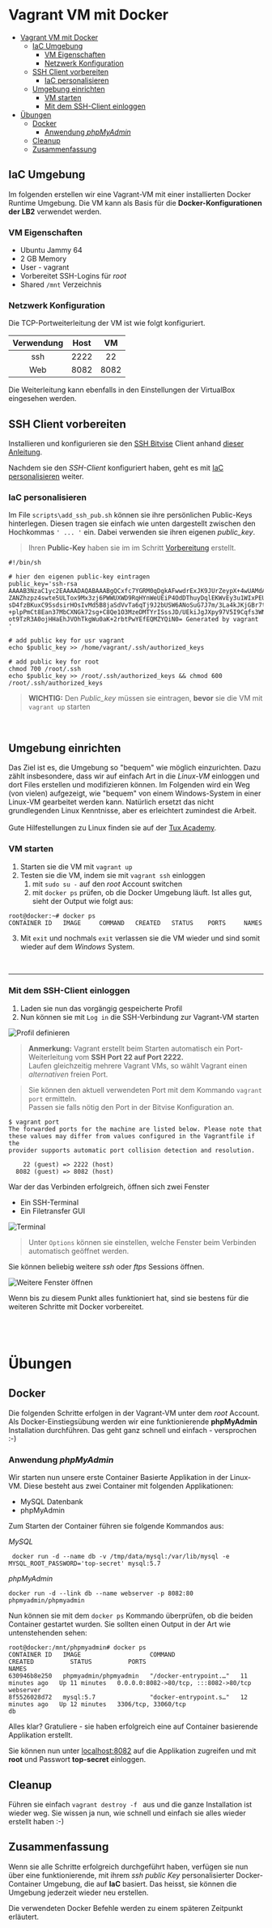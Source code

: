 
[1]: https://www.tuxcademy.org/download/de/adm1/adm1-de-manual.pdf "Tux Academy"
[2]: https://www.bitvise.com/ssh-client-download "Bitvise SSH/SFTP Client"

# Vagrant VM mit Docker

- [Vagrant VM mit Docker](#vagrant-vm-mit-docker)
  - [IaC Umgebung](#iac-umgebung)
    - [VM Eigenschaften](#vm-eigenschaften)
    - [Netzwerk Konfiguration](#netzwerk-konfiguration)
  - [SSH Client vorbereiten](#ssh-client-vorbereiten)
    - [IaC personalisieren](#iac-personalisieren)
  - [Umgebung einrichten](#umgebung-einrichten)
    - [VM starten](#vm-starten)
    - [Mit dem SSH-Client einloggen](#mit-dem-ssh-client-einloggen)
- [Übungen](#übungen)
  - [Docker](#docker)
    - [Anwendung *phpMyAdmin*](#anwendung-phpmyadmin)
  - [Cleanup](#cleanup)
  - [Zusammenfassung](#zusammenfassung)
  

## IaC Umgebung

Im folgenden erstellen wir eine Vagrant-VM mit einer installierten Docker Runtime Umgebung. Die VM kann als Basis für die **Docker-Konfigurationen der LB2** verwendet werden. 

### VM Eigenschaften

* Ubuntu Jammy 64
* 2 GB Memory
* User - vagrant
* Vorbereitet SSH-Logins für *root*
* Shared `/mnt` Verzeichnis 

### Netzwerk Konfiguration

Die TCP-Portweiterleitung der VM ist wie folgt konfiguriert. 

  |Verwendung| Host| VM | 
  |:--:|:--:|:--:|
  |ssh| 2222| 22 |
  |Web|8082|8082|

Die Weiterleitung kann ebenfalls in den Einstellungen der VirtualBox eingesehen werden.  

## SSH Client vorbereiten

Installieren und konfigurieren sie den [SSH Bitvise][2] Client anhand [dieser Anleitung](Bitvise.md).

Nachdem sie den *SSH-Client* konfiguriert haben, geht es mit [IaC personalisieren](#iac-personalisieren) weiter.


### IaC personalisieren

Im File `scripts\add_ssh_pub.sh` können sie ihre persönlichen Public-Keys hinterlegen. Diesen tragen sie einfach wie unten dargestellt zwischen den Hochkommas `' ... '` ein. Dabei verwenden sie ihren eigenen *public_key*.

> Ihren **Public-Key** haben sie im im Schritt [Vorbereitung](#vorbereitung) erstellt.

```
#!/bin/sh

# hier den eigenen public-key eintragen
public_key='ssh-rsa AAAAB3NzaC1yc2EAAAADAQABAAABgQCxfc7YGRM0qDgkAFwwdrExJK9JUrZeypX+4wUAMdAIkbZ0bCclzV5Kpg9ZON7qlulhyEsRS+ZUtDZe+
ZANZhzpz4swte5ULTox9Mx3zj6PWWUXWD9RqHYnWeUEiP4OdDThuyDqlEKWvEy3u1WIxPEUiv3kjAiX2XR4MC0l5/OiJCP5ea8iXEiFI+NUzy7mCWuWW8Fp6iPX0giI4P
sD4fzBKuxC9SsdsirHOsIvMd5B8jaSdVvTa6qTj9J2bUSW6ANoSuG7J7m/3La4kJKjGBr7tsuELj5z0QSoEybZsU6KxWlDQwGGDV6OSQ8swfLFoJu7jckRupkBWHspuBk
+plpPmCt8Ean37MbCXNGk72sg+C8Qe1O3MzeDMTYrISssJD/UEkiJgJXpy97V5I9Cqfs3WNf7YZSErzKYAFjEjsishWu+ydveETfsMB+I/ledgu/gX/+Af5ZiyGApMTF+
ot9TzR3A0ojHHaEhJVOhTkgWu0aK+2rbtPwYEfEQMZYQiN0= Generated by vagrant '

# add public key for usr vagrant
echo $public_key >> /home/vagrant/.ssh/authorized_keys

# add public key for root
chmod 700 /root/.ssh
echo $public_key >> /root/.ssh/authorized_keys && chmod 600 /root/.ssh/authorized_keys
```


> **WICHTIG:** Den *Public_key* müssen sie eintragen, **bevor** sie die VM mit `vagrant up` starten 

<br>

## Umgebung einrichten

Das Ziel ist es, die Umgebung so "bequem" wie möglich einzurichten. Dazu zählt insbesondere, dass wir auf einfach Art in die *Linux-VM* einloggen und dort Files erstellen und modifizieren können. Im Folgenden wird ein Weg (von vielen) aufgezeigt, wie "bequem" von einem Windows-System in einer Linux-VM gearbeitet werden kann. Natürlich ersetzt das nicht grundlegenden Linux Kenntnisse, aber es erleichtert zumindest die Arbeit.<br><br>Gute Hilfestellungen zu Linux finden sie auf der [Tux Academy][1].

### VM starten

1) Starten sie die VM mit `vagrant up`
2) Testen sie die VM, indem sie mit `vagrant ssh` einloggen
   1) mit `sudo su -` auf den *root* Account switchen
   2) mit `docker ps` prüfen, ob die Docker Umgebung läuft. Ist alles gut, sieht der Output wie folgt aus:

```
root@docker:~# docker ps
CONTAINER ID   IMAGE     COMMAND   CREATED   STATUS    PORTS     NAMES
```
3) Mit `exit` und nochmals `exit` verlassen sie die VM wieder und sind somit wieder auf dem *Windows* System.

<br>

---

### Mit dem SSH-Client einloggen

1. Laden sie nun das vorgängig gespeicherte Profil
2. Nun können sie mit `Log in` die SSH-Verbindung zur Vagrant-VM starten

![Profil definieren](images/bw_10.png) 

> **Anmerkung:** Vagrant erstellt beim Starten automatisch ein Port-Weiterleitung vom **SSH Port 22 auf Port 2222.**<br>
> Laufen gleichzeitig mehrere Vagrant VMs, so wählt Vagrant einen *alternativen* freien Port.

> Sie können den aktuell verwendeten Port mit dem Kommando `vagrant port` ermitteln.<br>Passen sie falls nötig den Port in der Bitvise Konfiguration an.

```
$ vagrant port
The forwarded ports for the machine are listed below. Please note that
these values may differ from values configured in the Vagrantfile if the
provider supports automatic port collision detection and resolution.

    22 (guest) => 2222 (host)
  8082 (guest) => 8082 (host)
```

War der das Verbinden erfolgreich, öffnen sich zwei Fenster
* Ein SSH-Terminal
* Ein Filetransfer GUI 

![Terminal](images/bw_12.png) 

> Unter `Options` können sie einstellen, welche Fenster beim Verbinden automatisch geöffnet werden.

Sie können beliebig weitere *ssh* oder *ftps* Sessions öffnen.

![Weitere Fenster öffnen](images/bw_8.png) 

Wenn bis zu diesem Punkt alles funktioniert hat, sind sie bestens für die weiteren Schritte mit Docker vorbereitet.

<br><br>

# Übungen

## Docker

Die folgenden Schritte erfolgen in der Vagrant-VM unter dem *root* Account. Als Docker-Einstiegsübung werden wir eine funktionierende **phpMyAdmin** Installation durchführen. Das geht ganz schnell und einfach - versprochen :-)

### Anwendung *phpMyAdmin*

Wir starten nun unsere erste Container Basierte Applikation in der Linux-VM. Diese besteht aus zwei Container mit folgenden Applikationen:

* MySQL Datenbank
* phpMyAdmin

Zum Starten der Container führen sie folgende Kommandos aus:

*MySQL*

` docker run -d --name db -v /tmp/data/mysql:/var/lib/mysql -e MYSQL_ROOT_PASSWORD='top-secret' mysql:5.7`

*phpMyAdmin*

`docker run -d --link db --name webserver -p 8082:80 phpmyadmin/phpmyadmin`

Nun können sie mit dem `docker ps` Kommando überprüfen, ob die beiden Container gestartet wurden. Sie sollten einen Output in der Art wie untenstehenden sehen:

```
root@docker:/mnt/phpmyadmin# docker ps
CONTAINER ID   IMAGE                   COMMAND                  CREATED          STATUS          PORTS                                   NAMES
630946b8e250   phpmyadmin/phpmyadmin   "/docker-entrypoint.…"   11 minutes ago   Up 11 minutes   0.0.0.0:8082->80/tcp, :::8082->80/tcp   webserver
8f5526028d72   mysql:5.7               "docker-entrypoint.s…"   12 minutes ago   Up 12 minutes   3306/tcp, 33060/tcp                     db
```

Alles klar? Gratuliere - sie haben erfolgreich eine auf Container basierende Applikation erstellt.

Sie können nun unter [localhost:8082](localhost:8082) auf die Applikation zugreifen und mit **root** und Passwort **top-secret** einloggen.

## Cleanup

Führen sie einfach `vagrant destroy -f ` aus und die ganze Installation ist wieder weg. Sie wissen ja nun, wie schnell und einfach sie alles wieder erstellt haben :-)

## Zusammenfassung

Wenn sie alle Schritte erfolgreich durchgeführt haben, verfügen sie nun über eine funktionierende, mit ihrem *ssh public Key* personalisierter Docker-Container Umgebung, die auf **IaC** basiert. Das heisst, sie können die Umgebung jederzeit wieder neu erstellen.

Die verwendeten Docker Befehle werden zu einem späteren Zeitpunkt erläutert.











  


